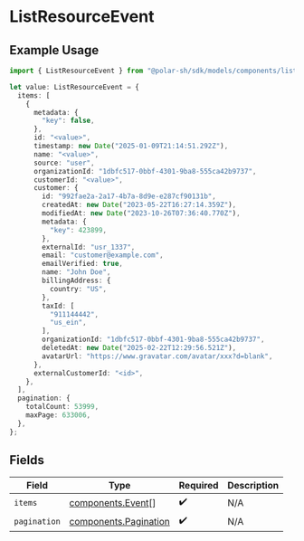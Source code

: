 # ListResourceEvent

## Example Usage

```typescript
import { ListResourceEvent } from "@polar-sh/sdk/models/components/listresourceevent.js";

let value: ListResourceEvent = {
  items: [
    {
      metadata: {
        "key": false,
      },
      id: "<value>",
      timestamp: new Date("2025-01-09T21:14:51.292Z"),
      name: "<value>",
      source: "user",
      organizationId: "1dbfc517-0bbf-4301-9ba8-555ca42b9737",
      customerId: "<value>",
      customer: {
        id: "992fae2a-2a17-4b7a-8d9e-e287cf90131b",
        createdAt: new Date("2023-05-22T16:27:14.359Z"),
        modifiedAt: new Date("2023-10-26T07:36:40.770Z"),
        metadata: {
          "key": 423899,
        },
        externalId: "usr_1337",
        email: "customer@example.com",
        emailVerified: true,
        name: "John Doe",
        billingAddress: {
          country: "US",
        },
        taxId: [
          "911144442",
          "us_ein",
        ],
        organizationId: "1dbfc517-0bbf-4301-9ba8-555ca42b9737",
        deletedAt: new Date("2025-02-22T12:29:56.521Z"),
        avatarUrl: "https://www.gravatar.com/avatar/xxx?d=blank",
      },
      externalCustomerId: "<id>",
    },
  ],
  pagination: {
    totalCount: 53999,
    maxPage: 633006,
  },
};
```

## Fields

| Field                                                          | Type                                                           | Required                                                       | Description                                                    |
| -------------------------------------------------------------- | -------------------------------------------------------------- | -------------------------------------------------------------- | -------------------------------------------------------------- |
| `items`                                                        | [components.Event](../../models/components/event.md)[]         | :heavy_check_mark:                                             | N/A                                                            |
| `pagination`                                                   | [components.Pagination](../../models/components/pagination.md) | :heavy_check_mark:                                             | N/A                                                            |